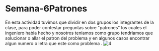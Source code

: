 # Semana-6Patrones
En esta actividad tuvimos que dividir en dos grupos los integrantes de la clase, para poder contestar preguntas sobre "patrones" los cuales el ingeniero habia hecho y nosotros teniamos como grupo tendriamos que solucionar o allar el patron del problema y en algunos casos encontrar algun numero o letra que este como problema .
![4](https://github.com/AAAP1234/Semana-6Patrones/assets/169021861/01c569e6-6b4d-45f3-945c-b12dd83f126f)

